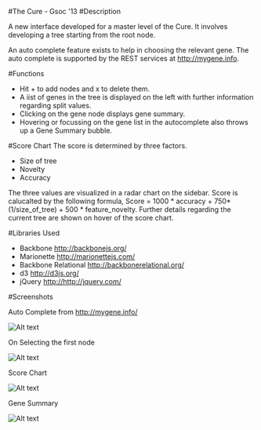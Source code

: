 #The Cure - Gsoc '13
#Description

A new interface developed for a master level of the Cure. It involves developing a tree starting from the root node. 

An auto complete feature exists to help in choosing the relevant gene. The auto complete is supported by the REST services at <http://mygene.info>. 

#Functions
 - Hit + to add nodes and x to delete them.
 - A iist of genes in the tree is displayed on the left with further information regarding split values. 
 - Clicking on the gene node displays gene summary.
 - Hovering or focussing on the gene list in the autocomplete also throws up a Gene Summary bubble.

#Score Chart
The score is determined by three factors.
 - Size of tree
 - Novelty
 - Accuracy

The three values are visualized in a radar chart on the sidebar. 
Score is calucalted by the following formula,
Score = 1000 * accuracy + 750* (1/size_of_tree) + 500 * feature_novelty.
Further details regarding the current tree are shown on hover of the score chart.

#Libraries Used
- Backbone <http://backbonejs.org/>
- Marionette <http://marionettejs.com/>
- Backbone Relational <http://backbonerelational.org/>
- d3 <http://d3js.org/>
- jQuery <http://http://jquery.com/>


#Screenshots

Auto Complete from <http://mygene.info/> 

![Alt text](http://gkarthik.net/ss/Skywalker130920215152.png "Auto Complete") 

On Selecting the first node

![Alt text](http://gkarthik.net/ss/Skywalker130920215247.png "First Node Rendered") 

Score Chart

![Alt text](http://gkarthik.net/ss/Skywalker130920215338.png "Score Chart") 

Gene Summary

![Alt text](http://gkarthik.net/ss/Skywalker130920215440.png "Gene Summary") 



